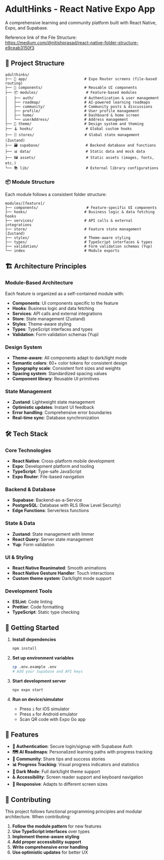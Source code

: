    # AdultHinks - React Native Expo App

   A comprehensive learning and community platform built with React Native, Expo, and Supabase.

   Reference link of the File Structure: https://medium.com/@nitishprasad/react-native-folder-structure-e9ceab3150f3

   ## 📁 Project Structure

   ```text
   adulthinks/
   ├── 📱 app/                          # Expo Router screens (file-based routing)
   ├── 🧩 components/                   # Reusable UI components
   ├── 📦 modules/                      # Feature-based modules
   │   ├── auth/                       # Authentication & user management
   │   ├── roadmap/                    # AI-powered learning roadmaps
   │   ├── community/                  # Community posts & discussions
   │   ├── profile/                    # User profile management
   │   ├── home/                       # Dashboard & home screen
   │   └── userAddress/                # Address management
   ├── 🎨 theme/                        # Design system and theming
   ├── 🪝 hooks/                        # Global custom hooks
   ├── 🗄️ stores/                       # Global state management (Zustand)
   ├── 🗃️ supabase/                     # Backend database and functions
   ├── 📊 data/                         # Static data and mock data
   ├── 🖼️ assets/                       # Static assets (images, fonts, etc.)
   └── 📚 lib/                          # External library configurations
   ```

   ### 📦 Module Structure

   Each module follows a consistent folder structure:

   ```text
   modules/[feature]/
   ├── components/                      # Feature-specific UI components
   ├── hooks/                          # Business logic & data fetching hooks
   ├── services/                       # API calls & external integrations
   ├── store/                          # Feature state management (Zustand)
   ├── styles/                         # Theme-aware styling
   ├── types/                          # TypeScript interfaces & types
   ├── validation/                     # Form validation schemas (Yup)
   └── index                           # Module exports
   ```

   ## 🏗️ Architecture Principles

   ### Module-Based Architecture

   Each feature is organized as a self-contained module with:

   - **Components**: UI components specific to the feature
   - **Hooks**: Business logic and data fetching
   - **Services**: API calls and external integrations
   - **Store**: State management (Zustand)
   - **Styles**: Theme-aware styling
   - **Types**: TypeScript interfaces and types
   - **Validation**: Form validation schemas (Yup)

   ### Design System

   - **Theme-aware**: All components adapt to dark/light mode
   - **Semantic colors**: 60+ color tokens for consistent design
   - **Typography scale**: Consistent font sizes and weights
   - **Spacing system**: Standardized spacing values
   - **Component library**: Reusable UI primitives

   ### State Management

   - **Zustand**: Lightweight state management
   - **Optimistic updates**: Instant UI feedback
   - **Error handling**: Comprehensive error boundaries
   - **Real-time sync**: Database synchronization

   ## 🛠️ Tech Stack

   ### Core Technologies

   - **React Native**: Cross-platform mobile development
   - **Expo**: Development platform and tooling
   - **TypeScript**: Type-safe JavaScript
   - **Expo Router**: File-based navigation

   ### Backend & Database

   - **Supabase**: Backend-as-a-Service
   - **PostgreSQL**: Database with RLS (Row Level Security)
   - **Edge Functions**: Serverless functions

   ### State & Data

   - **Zustand**: State management with Immer
   - **React Query**: Server state management
   - **Yup**: Form validation

   ### UI & Styling

   - **React Native Reanimated**: Smooth animations
   - **React Native Gesture Handler**: Touch interactions
   - **Custom theme system**: Dark/light mode support

   ### Development Tools

   - **ESLint**: Code linting
   - **Prettier**: Code formatting
   - **TypeScript**: Static type checking

   ## 🚀 Getting Started

   1. **Install dependencies**

      ```bash
      npm install
      ```

   2. **Set up environment variables**

      ```bash
      cp .env.example .env
      # Add your Supabase and API keys
      ```

   3. **Start development server**

      ```bash
      npx expo start
      ```

   4. **Run on device/simulator**
      - Press `i` for iOS simulator
      - Press `a` for Android emulator
      - Scan QR code with Expo Go app

   ## 📱 Features

   - **🔐 Authentication**: Secure login/signup with Supabase Auth
   - **🗺️ AI Roadmaps**: Personalized learning paths with progress tracking
   - **👥 Community**: Share tips and success stories
   - **📊 Progress Tracking**: Visual progress indicators and statistics
   - **🌙 Dark Mode**: Full dark/light theme support
   - **♿ Accessibility**: Screen reader support and keyboard navigation
   - **📱 Responsive**: Adapts to different screen sizes

   ## 🤝 Contributing

   This project follows functional programming principles and modular architecture. When contributing:

   1. **Follow the module pattern** for new features
   2. **Use TypeScript interfaces** over types
   3. **Implement theme-aware styling**
   4. **Add proper accessibility support**
   5. **Write comprehensive error handling**
   6. **Use optimistic updates** for better UX

